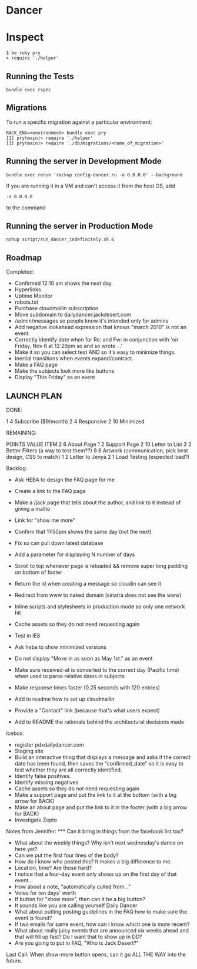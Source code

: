 Dancer
======


Inspect
=======

    $ be ruby pry
    > require './helper'

Running the Tests
-----------------

    bundle exec rspec


Migrations
----------

To run a specific migration against a particular environment:

    RACK_ENV=<environment> bundle exec pry
    [1] pry(main)> require './helper'
    [1] pry(main)> require './db/migrations/<name_of_migration>'


Running the server in Development Mode
--------------------------------------

    bundle exec rerun 'rackup config-dancer.ru -o 0.0.0.0' --background

If you are running it in a VM and can't access it from the host OS,
add

    -o 0.0.0.0

to the command

Running the server in Production Mode
-------------------------------------

    nohup script/run_dancer_indefinitely.sh &

Roadmap
--------------

Completed:

  * Confirmed 12:10 am shows the next day.
  * Hyperlinks
  * Uptime Monitor
  * robots.txt
  * Purchase cloudmailin subscription
  * Move subdomain to dailydancer.jackdesert.com
  * /admin/messages so people know it's intended only for admins
  * Add negative lookahead expression that knows "march 2010" is not an event.
  * Correctly identify date when for Re: and Fw: in conjunction with 'on Friday, Nov 6 at 12:29pm so and so wrote ...'
  * Make it so you can select text AND so it's easy to minimize things.
  * Inertial transitions when events expand/contract.
  * Make a FAQ page
  * Make the subjects look more like buttons
  * Display "This Friday" as an event

LAUNCH PLAN
-----------

DONE:

1         4       Subscribe ($9/month)
2         4       Responsive
2         10      Minimized

REMAINING:


POINTS    VALUE   ITEM
2         6       About Page
1         2       Support Page
2         10      Letter to List
3         2       Better Filters (a way to test them??)
8         8       Artwork (communication, pick best design, CSS to match)
1         2       Letter to Jenya
2         1       Load Testing (expected load?)

Backlog:

  * Ask HEBA to design the FAQ page for me
  * Create a link to the FAQ page
  * Make a /jack page that tells about the author, and link to it instead of giving a mailto
  * Link for "show me more"

  * Confirm that 11:50pm shows the same day (not the next)
  * Fix so can pull down latest database
  * Add a parameter for displaying N number of days
  * Scroll to top whenever page is reloaded && remove super long padding on bottom of footer
  * Return the id when creating a message so cloudin can see it
  * Redirect from www to naked domain (sinatra does not see the www)
  * Inline scripts and stylesheets in production mode so only one network hit
  * Cache assets so they do not need requesting again
  * Test in IE8

  * Ask heba to show minimized versions
  * Do not display "Move in as soon as May 1st." as an event
  * Make sure received-at is converted to the correct day (Pacific time) when used to parse relative dates in subjects
  * Make response times faster (0.25 seconds with 120 entries)
  * Add to readme how to set up cloudmailin
  * Provide a "Contact" link (because that's what users expect)
  * Add to README the rationale behind the architectural decisions made


Icebox:

  * register pdxdailydancer.com
  * Staging site
  * Build an interactive thing that displays a message and asks if the correct date has been found, then saves
    the "confirmed_date" so it is easy to test whether they are all correctly identified.
  * Identify false positives.
  * Identify missing negatives
  * Cache assets so they do not need requesting again
  * Make a support page and put the link to it at the bottom (with a big arrow for BACK)
  * Make an about page and put the link to it in the footer (with a big arrow for BACK)
  * Investigate Zepto

Notes from Jennifer:
*** Can it bring in things from the facebook list too?
* What about the weekly things? Why isn't next wednesday's dance on here yet?
* Can we put the first four lines of the body?
* How do I know who posted this? It makes a big difference to me.
* Location, time? Are those hard?
* I notice that a four-day event only shows up on the first day of that event...
* How about a note, "automatically culled from..."
* Votes for ten days' worth
* If button for "show more", then can it be a big button?
* It sounds like you are calling yourself Daily Dancer
* What about putting posting guidelines in the FAQ how to make sure the event is found?
* If two emails for same event, how can I know which one is more recent?
* What about really juicy events that are announced six weeks ahead and that will fill up fast? Do
  I want that to show up in DD?
* Are you going to put in FAQ, "Who is Jack Desert?"

Last Call: When show-more button opens, can it go ALL THE WAY into the future.
